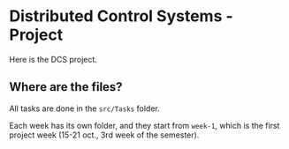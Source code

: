# Distributed Control Systems - Project

Here is the DCS project.

## Where are the files?

All tasks are done in the `src/Tasks` folder.

Each week has its own folder, and they start from `week-1`, which is the first project week (15-21 oct., 3rd week of the semester).
